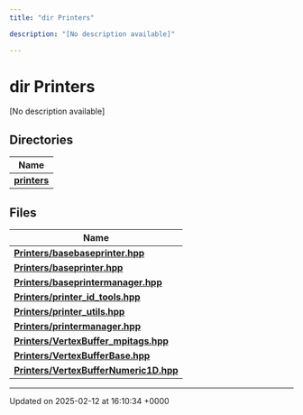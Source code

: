 ```yaml
---
title: "dir Printers"

description: "[No description available]"

---
```


# dir Printers

[No description available]

## Directories

| Name           |
| -------------- |
| **[printers](/documentation/code/files/dir_d2ed7e40e7419349c45ea707e78efe0a/#dir-printers)**  |

## Files

| Name           |
| -------------- |
| **[Printers/basebaseprinter.hpp](/documentation/code/files/basebaseprinter_8hpp/#file-printers-basebaseprinter-hpp)**  |
| **[Printers/baseprinter.hpp](/documentation/code/files/baseprinter_8hpp/#file-printers-baseprinter-hpp)**  |
| **[Printers/baseprintermanager.hpp](/documentation/code/files/baseprintermanager_8hpp/#file-printers-baseprintermanager-hpp)**  |
| **[Printers/printer_id_tools.hpp](/documentation/code/files/printer__id__tools_8hpp/#file-printers-printer-id-tools-hpp)**  |
| **[Printers/printer_utils.hpp](/documentation/code/files/printer__utils_8hpp/#file-printers-printer-utils-hpp)**  |
| **[Printers/printermanager.hpp](/documentation/code/files/printermanager_8hpp/#file-printers-printermanager-hpp)**  |
| **[Printers/VertexBuffer_mpitags.hpp](/documentation/code/files/vertexbuffer__mpitags_8hpp/#file-printers-vertexbuffer-mpitags-hpp)**  |
| **[Printers/VertexBufferBase.hpp](/documentation/code/files/vertexbufferbase_8hpp/#file-printers-vertexbufferbase-hpp)**  |
| **[Printers/VertexBufferNumeric1D.hpp](/documentation/code/files/vertexbuffernumeric1d_8hpp/#file-printers-vertexbuffernumeric1d-hpp)**  |






-------------------------------

Updated on 2025-02-12 at 16:10:34 +0000
